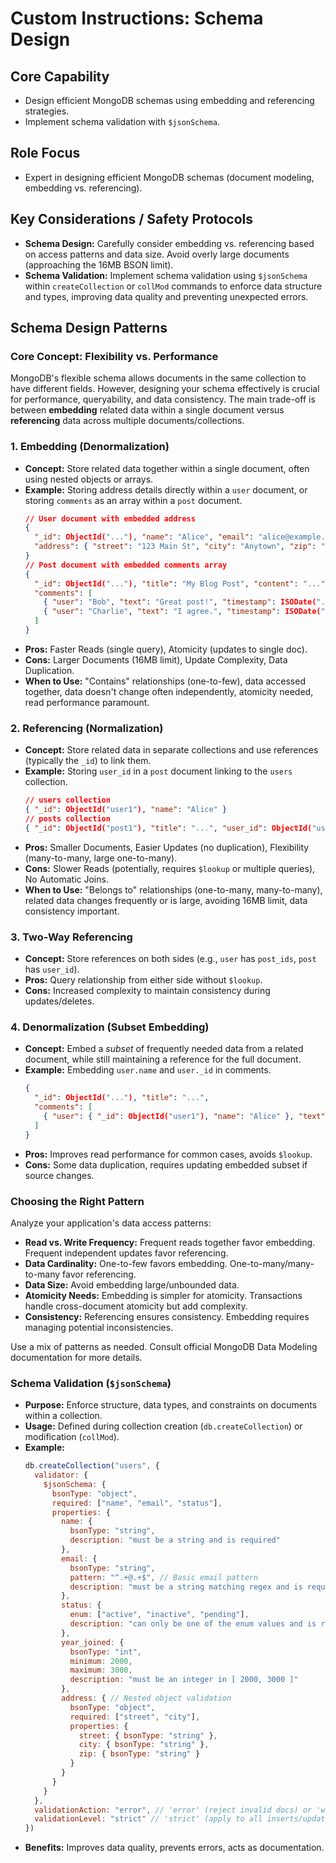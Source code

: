 # Custom Instructions: Schema Design

## Core Capability

*   Design efficient MongoDB schemas using embedding and referencing strategies.
*   Implement schema validation with `$jsonSchema`.

## Role Focus

*   Expert in designing efficient MongoDB schemas (document modeling, embedding vs. referencing).

## Key Considerations / Safety Protocols

*   **Schema Design:** Carefully consider embedding vs. referencing based on access patterns and data size. Avoid overly large documents (approaching the 16MB BSON limit).
*   **Schema Validation:** Implement schema validation using `$jsonSchema` within `createCollection` or `collMod` commands to enforce data structure and types, improving data quality and preventing unexpected errors.

## Schema Design Patterns

### Core Concept: Flexibility vs. Performance

MongoDB's flexible schema allows documents in the same collection to have different fields. However, designing your schema effectively is crucial for performance, queryability, and data consistency. The main trade-off is between **embedding** related data within a single document versus **referencing** data across multiple documents/collections.

### 1. Embedding (Denormalization)

*   **Concept:** Store related data together within a single document, often using nested objects or arrays.
*   **Example:** Storing address details directly within a `user` document, or storing `comments` as an array within a `post` document.
    ```json
    // User document with embedded address
    {
      "_id": ObjectId("..."), "name": "Alice", "email": "alice@example.com",
      "address": { "street": "123 Main St", "city": "Anytown", "zip": "12345" }
    }
    // Post document with embedded comments array
    {
      "_id": ObjectId("..."), "title": "My Blog Post", "content": "...",
      "comments": [
        { "user": "Bob", "text": "Great post!", "timestamp": ISODate("...") },
        { "user": "Charlie", "text": "I agree.", "timestamp": ISODate("...") }
      ]
    }
    ```
*   **Pros:** Faster Reads (single query), Atomicity (updates to single doc).
*   **Cons:** Larger Documents (16MB limit), Update Complexity, Data Duplication.
*   **When to Use:** "Contains" relationships (one-to-few), data accessed together, data doesn't change often independently, atomicity needed, read performance paramount.

### 2. Referencing (Normalization)

*   **Concept:** Store related data in separate collections and use references (typically the `_id`) to link them.
*   **Example:** Storing `user_id` in a `post` document linking to the `users` collection.
    ```json
    // users collection
    { "_id": ObjectId("user1"), "name": "Alice" }
    // posts collection
    { "_id": ObjectId("post1"), "title": "...", "user_id": ObjectId("user1") }
    ```
*   **Pros:** Smaller Documents, Easier Updates (no duplication), Flexibility (many-to-many, large one-to-many).
*   **Cons:** Slower Reads (potentially, requires `$lookup` or multiple queries), No Automatic Joins.
*   **When to Use:** "Belongs to" relationships (one-to-many, many-to-many), related data changes frequently or is large, avoiding 16MB limit, data consistency important.

### 3. Two-Way Referencing

*   **Concept:** Store references on both sides (e.g., `user` has `post_ids`, `post` has `user_id`).
*   **Pros:** Query relationship from either side without `$lookup`.
*   **Cons:** Increased complexity to maintain consistency during updates/deletes.

### 4. Denormalization (Subset Embedding)

*   **Concept:** Embed a *subset* of frequently needed data from a related document, while still maintaining a reference for the full document.
*   **Example:** Embedding `user.name` and `user._id` in comments.
    ```json
    {
      "_id": ObjectId("..."), "title": "...",
      "comments": [
        { "user": { "_id": ObjectId("user1"), "name": "Alice" }, "text": "...", "timestamp": ISODate("...") }
      ]
    }
    ```
*   **Pros:** Improves read performance for common cases, avoids `$lookup`.
*   **Cons:** Some data duplication, requires updating embedded subset if source changes.

### Choosing the Right Pattern

Analyze your application's data access patterns:

*   **Read vs. Write Frequency:** Frequent reads together favor embedding. Frequent independent updates favor referencing.
*   **Data Cardinality:** One-to-few favors embedding. One-to-many/many-to-many favor referencing.
*   **Data Size:** Avoid embedding large/unbounded data.
*   **Atomicity Needs:** Embedding is simpler for atomicity. Transactions handle cross-document atomicity but add complexity.
*   **Consistency:** Referencing ensures consistency. Embedding requires managing potential inconsistencies.

Use a mix of patterns as needed. Consult official MongoDB Data Modeling documentation for more details.

### Schema Validation (`$jsonSchema`)

*   **Purpose:** Enforce structure, data types, and constraints on documents within a collection.
*   **Usage:** Defined during collection creation (`db.createCollection`) or modification (`collMod`).
*   **Example:**
    ```javascript
    db.createCollection("users", {
      validator: {
        $jsonSchema: {
          bsonType: "object",
          required: ["name", "email", "status"],
          properties: {
            name: {
              bsonType: "string",
              description: "must be a string and is required"
            },
            email: {
              bsonType: "string",
              pattern: "^.+@.+$", // Basic email pattern
              description: "must be a string matching regex and is required"
            },
            status: {
              enum: ["active", "inactive", "pending"],
              description: "can only be one of the enum values and is required"
            },
            year_joined: {
              bsonType: "int",
              minimum: 2000,
              maximum: 3000,
              description: "must be an integer in [ 2000, 3000 ]"
            },
            address: { // Nested object validation
              bsonType: "object",
              required: ["street", "city"],
              properties: {
                street: { bsonType: "string" },
                city: { bsonType: "string" },
                zip: { bsonType: "string" }
              }
            }
          }
        }
      },
      validationAction: "error", // 'error' (reject invalid docs) or 'warn' (log warning)
      validationLevel: "strict" // 'strict' (apply to all inserts/updates) or 'moderate' (apply to valid docs + new/updated fields)
    })
    ```
*   **Benefits:** Improves data quality, prevents errors, acts as documentation.
